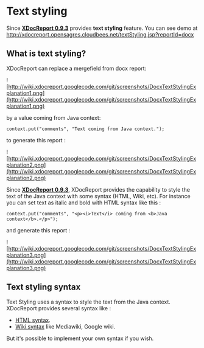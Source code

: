 # Text styling #

Since **[XDocReport 0.9.3](XDocReport093.md)** provides **text styling** feature. You can see demo at http://xdocreport.opensagres.cloudbees.net/textStyling.jsp?reportId=docx

## What is text styling? ##

XDocReport can replace a mergefield from docx report:

![http://wiki.xdocreport.googlecode.com/git/screenshots/DocxTextStylingExplanation1.png](http://wiki.xdocreport.googlecode.com/git/screenshots/DocxTextStylingExplanation1.png)

by a value coming from Java context:

```
context.put("comments", "Text coming from Java context.");
```

to generate this report :

![http://wiki.xdocreport.googlecode.com/git/screenshots/DocxTextStylingExplanation2.png](http://wiki.xdocreport.googlecode.com/git/screenshots/DocxTextStylingExplanation2.png)

Since **[XDocReport 0.9.3](XDocReport093.md)**, XDocReport  provides the capability to style the text of the Java context with some syntax (HTML, Wiki, etc). For instance you can set text as italic and bold with HTML syntax like this :

```
context.put("comments", "<p><i>Text</i> coming from <b>Java context</b>.</p>");
```

and generate this report :

![http://wiki.xdocreport.googlecode.com/git/screenshots/DocxTextStylingExplanation3.png](http://wiki.xdocreport.googlecode.com/git/screenshots/DocxTextStylingExplanation3.png)

## Text styling syntax ##

Text Styling uses a syntax to style the text from the Java context. XDocReport provides several syntax like :

  * [HTML syntax](DocxReportingJavaMainHTMLTextStyling.md).
  * [Wiki syntax](DocxReportingJavaMainWikiTextStyling.md) like Mediawiki, Google wiki.

But it's possible to implement your own syntax if you wish.